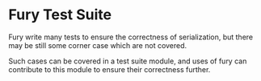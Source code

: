 # Fury Test Suite

Fury write many tests to ensure the correctness of serialization, but there may be still some corner case which are not covered.

Such cases can be covered in a test suite module, and uses of fury can contribute to this module to ensure their correctness further.
